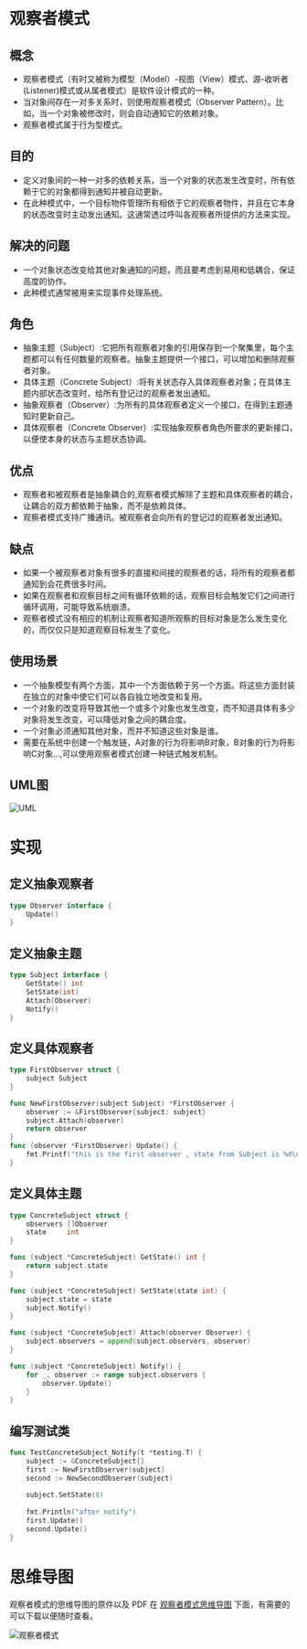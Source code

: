 # 观察者模式

## 概念

- 观察者模式（有时又被称为模型（Model）-视图（View）模式、源-收听者(Listener)模式或从属者模式）是软件设计模式的一种。
- 当对象间存在一对多关系时，则使用观察者模式（Observer Pattern）。比如，当一个对象被修改时，则会自动通知它的依赖对象。
- 观察者模式属于行为型模式。

## 目的

- 定义对象间的一种一对多的依赖关系，当一个对象的状态发生改变时，所有依赖于它的对象都得到通知并被自动更新。
- 在此种模式中，一个目标物件管理所有相依于它的观察者物件，并且在它本身的状态改变时主动发出通知。这通常透过呼叫各观察者所提供的方法来实现。

## 解决的问题

- 一个对象状态改变给其他对象通知的问题，而且要考虑到易用和低耦合，保证高度的协作。
- 此种模式通常被用来实现事件处理系统。

## 角色

- 抽象主题（Subject）:它把所有观察者对象的引用保存到一个聚集里，每个主题都可以有任何数量的观察者。抽象主题提供一个接口，可以增加和删除观察者对象。
- 具体主题（Concrete Subject）:将有关状态存入具体观察者对象；在具体主题内部状态改变时，给所有登记过的观察者发出通知。
- 抽象观察者（Observer）:为所有的具体观察者定义一个接口，在得到主题通知时更新自己。
- 具体观察者（Concrete Observer）:实现抽象观察者角色所要求的更新接口，以便使本身的状态与主题状态协调。

## 优点

- 观察者和被观察者是抽象耦合的,观察者模式解除了主题和具体观察者的耦合，让耦合的双方都依赖于抽象，而不是依赖具体。
- 观察者模式支持广播通讯。被观察者会向所有的登记过的观察者发出通知。

## 缺点

- 如果一个被观察者对象有很多的直接和间接的观察者的话，将所有的观察者都通知到会花费很多时间。
- 如果在观察者和观察目标之间有循环依赖的话，观察目标会触发它们之间进行循环调用，可能导致系统崩溃。
- 观察者模式没有相应的机制让观察者知道所观察的目标对象是怎么发生变化的，而仅仅只是知道观察目标发生了变化。

## 使用场景

- 一个抽象模型有两个方面，其中一个方面依赖于另一个方面。将这些方面封装在独立的对象中使它们可以各自独立地改变和复用。
- 一个对象的改变将导致其他一个或多个对象也发生改变，而不知道具体有多少对象将发生改变，可以降低对象之间的耦合度。
- 一个对象必须通知其他对象，而并不知道这些对象是谁。
- 需要在系统中创建一个触发链，A对象的行为将影响B对象，B对象的行为将影响C对象...,可以使用观察者模式创建一种链式触发机制。

## UML图

![UML](https://cnymw.github.io/go-study/docs/img/观察者模式.png)

# 实现

## 定义抽象观察者

```go
type Observer interface {
    Update()
}
```

## 定义抽象主题

```go
type Subject interface {
    GetState() int
    SetState(int)
    Attach(Observer)
    Notify()
}
```

## 定义具体观察者

```go
type FirstObserver struct {
    subject Subject
}

func NewFirstObserver(subject Subject) *FirstObserver {
    observer := &FirstObserver{subject: subject}
    subject.Attach(observer)
    return observer
}
func (observer *FirstObserver) Update() {
    fmt.Printf("this is the first observer , state from Subject is %d\n", observer.subject.GetState())
}
```

## 定义具体主题

```go
type ConcreteSubject struct {
    observers []Observer
    state     int
}

func (subject *ConcreteSubject) GetState() int {
    return subject.state
}

func (subject *ConcreteSubject) SetState(state int) {
    subject.state = state
    subject.Notify()
}

func (subject *ConcreteSubject) Attach(observer Observer) {
    subject.observers = append(subject.observers, observer)
}

func (subject *ConcreteSubject) Notify() {
    for _, observer := range subject.observers {
        observer.Update()
    }
}
```

## 编写测试类
```go
func TestConcreteSubject_Notify(t *testing.T) {
    subject := &ConcreteSubject{}
    first := NewFirstObserver(subject)
    second := NewSecondObserver(subject)
    
    subject.SetState(8)
    
    fmt.Println("after notify")
    first.Update()
    second.Update()
}

```

# 思维导图

观察者模式的思维导图的原件以及 PDF 在 [观察者模式思维导图](https://github.com/cnymw/go-study/tree/master/docs/mind/观察者模式) 下面，有需要的可以下载以便随时查看。

![观察者模式](https://cnymw.github.io/go-study/docs/img/观察者模式.jpg)